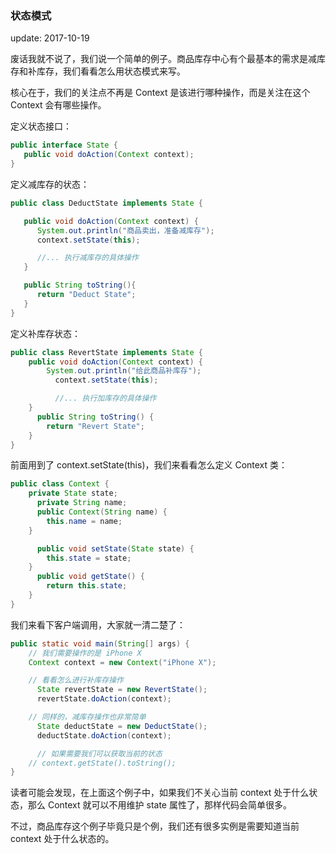 ### 状态模式

update: 2017-10-19

废话我就不说了，我们说一个简单的例子。商品库存中心有个最基本的需求是减库存和补库存，我们看看怎么用状态模式来写。

核心在于，我们的关注点不再是 Context 是该进行哪种操作，而是关注在这个 Context 会有哪些操作。

定义状态接口：

```java
public interface State {
   public void doAction(Context context);
}
```

定义减库存的状态：

```java
public class DeductState implements State {

   public void doAction(Context context) {
      System.out.println("商品卖出，准备减库存");
      context.setState(this);

      //... 执行减库存的具体操作
   }

   public String toString(){
      return "Deduct State";
   }
}
```

定义补库存状态：

```java
public class RevertState implements State {
    public void doAction(Context context) {
        System.out.println("给此商品补库存");
          context.setState(this);

          //... 执行加库存的具体操作
    }
      public String toString() {
        return "Revert State";
    }
}
```

前面用到了 context.setState(this)，我们来看看怎么定义 Context 类：

```java
public class Context {
    private State state;
      private String name;
      public Context(String name) {
        this.name = name;
    }

      public void setState(State state) {
        this.state = state;
    }
      public void getState() {
        return this.state;
    }
}
```

我们来看下客户端调用，大家就一清二楚了：

```java
public static void main(String[] args) {
    // 我们需要操作的是 iPhone X
    Context context = new Context("iPhone X");

    // 看看怎么进行补库存操作
      State revertState = new RevertState();
      revertState.doAction(context);

    // 同样的，减库存操作也非常简单
      State deductState = new DeductState();
      deductState.doAction(context);

      // 如果需要我们可以获取当前的状态
    // context.getState().toString();
}
```

读者可能会发现，在上面这个例子中，如果我们不关心当前 context 处于什么状态，那么 Context 就可以不用维护 state 属性了，那样代码会简单很多。

不过，商品库存这个例子毕竟只是个例，我们还有很多实例是需要知道当前 context 处于什么状态的。
